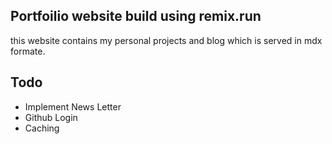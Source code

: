 ## Portfoilio website build using remix.run

this website contains my personal projects and blog which is served in mdx formate.

## Todo

- Implement News Letter
- Github Login
- Caching
